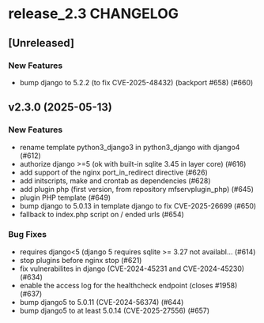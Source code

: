 # release_2.3 CHANGELOG

## [Unreleased]

### New Features

- bump django to 5.2.2 (to fix CVE-2025-48432) (backport #658) (#660)

## v2.3.0 (2025-05-13)

### New Features

- rename template python3_django3 in python3_django with django4 (#612)
- authorize django >=5 (ok with built-in sqlite 3.45 in layer core) (#616)
- add support of the nginx port_in_redirect directive (#626)
- add initscripts, make and crontab as dependencies (#628)
- add plugin php (first version, from repository mfservplugin_php) (#645)
- plugin PHP template (#649)
- bump django to 5.0.13 in template django to fix CVE-2025-26699 (#650)
- fallback to index.php script on / ended urls (#654)

### Bug Fixes

- requires django<5 (django 5 requires sqlite >= 3.27 not availabl… (#614)
- stop plugins before nginx stop (#621)
- fix vulnerabilites in django (CVE-2024-45231 and CVE-2024-45230) (#634)
- enable the access log for the healthcheck endpoint (closes #1958) (#637)
- bump django5 to 5.0.11 (CVE-2024-56374) (#644)
- bump django5 to at least 5.0.14 (CVE-2025-27556) (#657)


